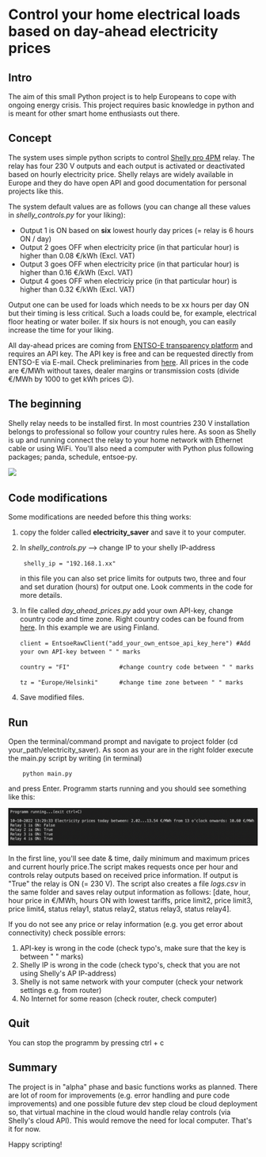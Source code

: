 # Control your home electrical loads based on day-ahead electricity prices

## Intro
The aim of this small Python project is to help Europeans to cope with ongoing energy crisis. This project requires basic knowledge in python and is meant for other smart home enthusiasts out there.

## Concept
The system uses simple python scripts to control [Shelly pro 4PM](https://shelly.cloud/knowledge-base/devices/shelly-pro-4pm/) relay. The relay has four 230 V outputs and each output is activated or deactivated based on hourly electricity price. Shelly relays are widely available in Europe and they do have open API and good documentation for personal projects like this.

The system default values are as follows (you can change all these values in *shelly_controls.py* for your liking):

* Output 1 is ON based on **six** lowest hourly day prices (= relay is 6 hours ON / day)<br>
* Output 2 goes OFF when electricity price (in that particular hour) is higher than 0.08 €/kWh (Excl. VAT)<br>
* Output 3 goes OFF when electricity price (in that particular hour) is higher than 0.16 €/kWh (Excl. VAT)<br>
* Output 4 goes OFF when electriciy price (in that particular hour) is higher than 0.32 €/kWh (Excl. VAT)<br>

Output one can be used for loads which needs to be xx hours per day ON but their timing is less critical. Such a loads could be, for example, electrical floor heating or water boiler. If six hours is not enough, you can easily increase the time for your liking.

All day-ahead prices are coming from [ENTSO-E transparency platform](https://transparency.entsoe.eu/) and requires an API key. The API key is free and can be requested directly from ENTSO-E via E-mail. Check preliminaries from [here](https://thesmartinsights.com/how-to-query-data-from-the-entso-e-transparency-platform-using-python/). All prices in the code are €/MWh without taxes, dealer margins or transmission costs (divide €/MWh by 1000 to get kWh prices :wink:).

## The beginning

Shelly relay needs to be installed first. In most countries 230 V installation belongs to professional so follow your country rules here. As soon as Shelly is up and running connect the relay to your home network with Ethernet cable or using WiFi. You'll also need a computer with Python plus following packages; panda, schedule, entsoe-py. 

<img src="/images/concept.jpg">

## Code modifications

Some modifications are needed before this thing works:

1. copy the folder called **electricity_saver**  and save it to your computer. 

2. In *shelly_controls.py* --> change IP to your shelly IP-address

    ````  shelly_ip = "192.168.1.xx"  ````

    in this file you can also set price limits for outputs two, three and four and set duration (hours) for output one. Look comments in the code for more details.

3. In file called *day_ahead_prices.py* add your own API-key, change country code and time zone. Right country codes can be found from [here](https://www.entsoe.eu/data/energy-identification-codes-eic/). In this example we are using Finland.

    ```` client = EntsoeRawClient("add_your_own_entsoe_api_key_here") #Add your own API-key between " " marks   ```` 

    ```` country = "FI"              #change country code between " " marks   ```` 

    ```` tz = "Europe/Helsinki"      #change time zone between " " marks   ```` 


4. Save modified files.

## Run

Open the terminal/command prompt and navigate to project folder (cd your_path/electricity_saver). As soon as your are in the right folder execute the main.py script by writing (in terminal)

        python main.py

and press Enter. Programm starts running and you should see something like this:

<img src="/images/running.png" width="900">

In the first line, you'll see date & time, daily minimum and maximum prices and current hourly price.The script makes requests once per hour and controls relay outputs based on received price information. If output is "True" the relay is ON (= 230 V). The script also creates a file *logs.csv* in the same folder and saves relay output information as follows: [date, hour, hour price in €/MWh, hours ON with lowest tariffs, price limit2, price limit3, price limit4,  status relay1, status relay2, status relay3, status relay4].

If you do not see any price or relay information (e.g. you get error about connectivity) check possible errors:

1. API-key is wrong in the code (check typo's, make sure that the key is between " " marks)
2. Shelly IP is wrong in the code (check typo's, check that you are not using Shelly's AP IP-address)
3. Shelly is not same network with your computer (check your network settings e.g. from router)
4. No Internet for some reason (check router, check computer)


## Quit

You can stop the programm by pressing ctrl + c

## Summary

The project is in "alpha" phase and basic functions works as planned. There are lot of room for improvements (e.g. error handling and pure code improvements) and one possible future dev step cloud be cloud deployment so, that virtual machine in the cloud would handle relay controls (via Shelly's cloud API). This would remove the need for local computer. That's it for now.

Happy scripting!
















